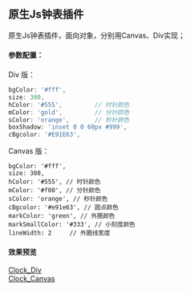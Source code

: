 ## 原生Js钟表插件
原生Js钟表插件，面向对象，分别用Canvas、Div实现；

#### 参数配置：
Div 版：
```javascript
bgColor: '#fff',
size: 300,
hColor: '#555',			// 时针颜色
mColor: 'gold',			// 分针颜色
sColor: 'orange',		// 秒针颜色
boxShadow: 'inset 0 0 60px #999',
cBgcolor: '#E91E63',
```
Canvas 版：
```
bgColor: '#fff',
size: 300,
hColor: '#555', // 时针颜色
mColor: '#f00', // 分针颜色
sColor: 'orange', // 秒针颜色
cBgcolor: '#e91e63', // 圆点颜色
markColor: 'green', // 外圈颜色
markSmallColor: '#333', // 小刻度颜色
lineWidth: 2     // 外圈线宽度
```
#### 效果预览
[Clock_Div](https://chenjun1127.github.io/js-plugins/Clock/clock_div.html)
<br/>
[Clock_Canvas](https://chenjun1127.github.io/js-plugins/Clock/clock_canvas.html)